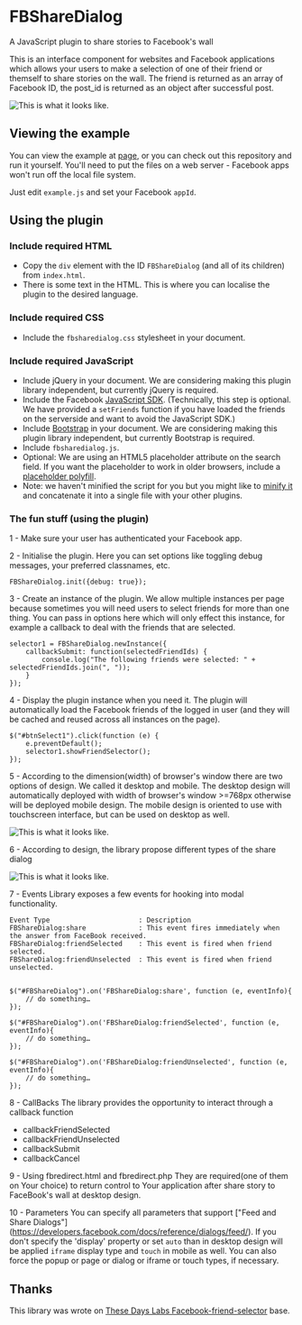 FBShareDialog
=============

A JavaScript plugin to share stories to Facebook's wall

This is an interface component for websites and Facebook applications which allows your users to make a selection of one of their friend or themself to share stories on the wall. The friend is returned as an array of Facebook ID, the post_id is returned as an object after successful post.


![This is what it looks like.](http://oleksandrvladymyrov.github.io/FBShareDialog/pic/design.png)

## Viewing the example

You can view the example at [page](http://oleksandrvladymyrov.github.io/FBShareDialog/), or you can check out this repository and run it yourself. You'll need to put the files on a web server - Facebook apps won't run off the local file system.

Just edit `example.js` and set your Facebook `appId`.

## Using the plugin

### Include required HTML

- Copy the `div` element with the ID `FBShareDialog` (and all of its children) from `index.html`.
- There is some text in the HTML. This is where you can localise the plugin to the desired language.

### Include required CSS

- Include the `fbsharedialog.css` stylesheet in your document.


### Include required JavaScript

- Include jQuery in your document. We are considering making this plugin library independent, but currently jQuery is required.
- Include the Facebook [JavaScript SDK](http://developers.facebook.com/docs/reference/javascript/). (Technically, this step is optional. We have provided a `setFriends` function if you have loaded the friends on the serverside and want to avoid the JavaScript SDK.)
- Include [Bootstrap](http://getbootstrap.com/) in your document. We are considering making this plugin library independent, but currently Bootstrap is required.
- Include `fbsharedialog.js`.
- Optional: We are using an HTML5 placeholder attribute on the search field. If you want the placeholder to work in older browsers, include a [placeholder polyfill](https://github.com/mathiasbynens/Placeholder-jQuery-Plugin).
- Note: we haven't minified the script for you but you might like to [minify it](http://refresh-sf.com/yui/) and concatenate it into a single file with your other plugins.

### The fun stuff (using the plugin)

1 - Make sure your user has authenticated your Facebook app.

2 - Initialise the plugin. Here you can set options like toggling debug messages, your preferred classnames, etc.

	FBShareDialog.init({debug: true});

3 - Create an instance of the plugin. We allow multiple instances per page because sometimes you will need users to select friends for more than one thing. You can pass in options here which will only effect this instance, for example a callback to deal with the friends that are selected.

	selector1 = FBShareDialog.newInstance({
		callbackSubmit: function(selectedFriendIds) {
			console.log("The following friends were selected: " + selectedFriendIds.join(", "));
		}
	});

4 - Display the plugin instance when you need it. The plugin will automatically load the Facebook friends of the logged in user (and they will be cached and reused across all instances on the page).

	$("#btnSelect1").click(function (e) {
		e.preventDefault();
		selector1.showFriendSelector();
	});

5 - According to the dimension(width) of browser's window there are two options of design. We called it desktop and mobile. The desktop design will automatically deployed with width of browser's window >=768px otherwise will be deployed mobile design. The mobile design is oriented to use with touchscreen interface, but can be used on desktop as well.

![This is what it looks like.](http://oleksandrvladymyrov.github.io/FBShareDialog/pic/design.png)

6 - According to design, the library propose different types of the share dialog

![This is what it looks like.](http://oleksandrvladymyrov.github.io/FBShareDialog/pic/dialog.png)

7 - Events
    Library exposes a few events for hooking into modal functionality.

    Event Type	                    : Description
    FBShareDialog:share 	        : This event fires immediately when the answer from FaceBook received.
    FBShareDialog:friendSelected	: This event is fired when friend selected.
    FBShareDialog:friendUnselected	: This event is fired when friend unselected.


    $("#FBShareDialog").on('FBShareDialog:share', function (e, eventInfo){
        // do something…
    });

    $("#FBShareDialog").on('FBShareDialog:friendSelected', function (e, eventInfo){
        // do something…
    });

    $("#FBShareDialog").on('FBShareDialog:friendUnselected', function (e, eventInfo){
        // do something…
    });

8 - CallBacks
   The library provides the opportunity to interact through a callback function

- callbackFriendSelected
- callbackFriendUnselected
- callbackSubmit
- callbackCancel

9 - Using fbredirect.html and fbredirect.php
    They are required(one of them on Your choice) to return control to Your application after share story to FaceBook's wall at desktop design.

10 - Parameters
     You can specify all parameters that support ["Feed and Share Dialogs"] (https://developers.facebook.com/docs/reference/dialogs/feed/).
     If you don't specify the 'display' property or set `auto` than in desktop design will be applied `iframe` display type and `touch` in mobile as well. You can also force the popup or page or dialog or iframe or touch types, if necessary.


## Thanks

This library was wrote on [These Days Labs Facebook-friend-selector](https://github.com/thesedays/Facebook-friend-selector) base.